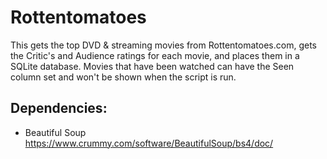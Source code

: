 # Rottentomatoes
This gets the top DVD &amp; streaming movies from Rottentomatoes.com, gets the Critic's and Audience ratings for each movie, and places them in a SQLite database. Movies that have been watched can have the Seen column set and won't be shown when the script is run.

## Dependencies:
* Beautiful Soup https://www.crummy.com/software/BeautifulSoup/bs4/doc/
